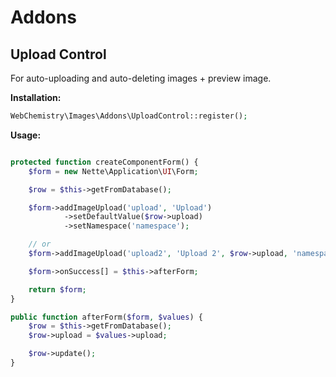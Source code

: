 # Addons

## Upload Control

For auto-uploading and auto-deleting images + preview image.

**Installation:**

```php
WebChemistry\Images\Addons\UploadControl::register();
```

**Usage:**

```php

protected function createComponentForm() {
    $form = new Nette\Application\UI\Form;

    $row = $this->getFromDatabase();

    $form->addImageUpload('upload', 'Upload')
            ->setDefaultValue($row->upload)
            ->setNamespace('namespace');

    // or
    $form->addImageUpload('upload2', 'Upload 2', $row->upload, 'namespace');

    $form->onSuccess[] = $this->afterForm;

    return $form;
}

public function afterForm($form, $values) {
    $row = $this->getFromDatabase();
    $row->upload = $values->upload;

    $row->update();
}

```